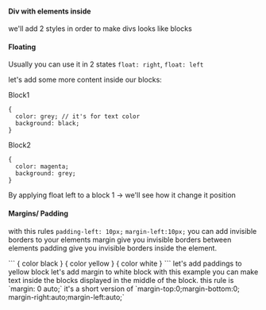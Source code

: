 
#### Div with elements inside
we'll add 2 styles in order to make divs looks like blocks

#### Floating
Usually you can use it in 2 states
`float: right`, `float: left`

let's add some more content inside our blocks:

Block1
```
{
  color: grey; // it's for text color
  background: black;
}
```

Block2
```
{
  color: magenta;
  background: grey;
}
```
By applying float left to a block 1 -> we'll see how it change it position

#### Margins/ Padding
with this rules `padding-left: 10px;` `margin-left:10px;` you can add invisible borders to your elements
margin give you invisible borders between elements
padding give you invisible borders inside the element.

<div class="black"></div>
```
{
  color black
}
{
  color yellow
}
{
  color white
}
```
let's add paddings to yellow block
let's add margin to white block
with this example you can make text inside the blocks displayed in the middle of the block.
this rule is `margin: 0 auto;` it's a short version of `margin-top:0;margin-bottom:0; margin-right:auto;margin-left:auto;`
